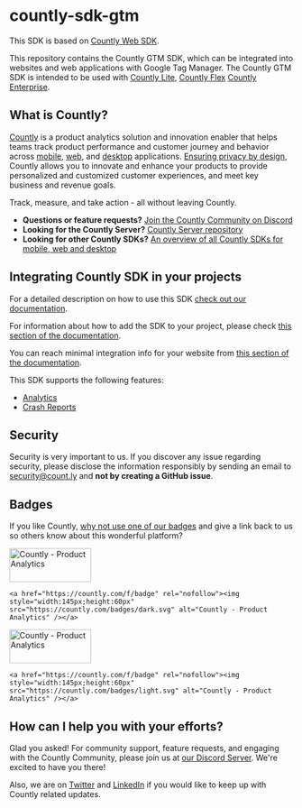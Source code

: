 # countly-sdk-gtm

This SDK is based on [Countly Web SDK](https://github.com/Countly/countly-sdk-web).

This repository contains the Countly GTM SDK, which can be integrated into websites and web applications with Google Tag Manager. The Countly GTM SDK is intended to be used with [Countly Lite](https://countly.com/lite), [Countly Flex](https://countly.com/flex) [Countly Enterprise](https://countly.com/enterprise).

## What is Countly?

[Countly](https://countly.com) is a product analytics solution and innovation enabler that helps teams track product performance and customer journey and behavior across [mobile](https://countly.com/mobile-analytics), [web](https://countly.com/web-analytics),
and [desktop](https://countly.com/desktop-analytics) applications. [Ensuring privacy by design](https://countly.com/privacy-by-design), Countly allows you to innovate and enhance your products to provide personalized and customized customer experiences, and meet key business and revenue goals.

Track, measure, and take action - all without leaving Countly.

* **Questions or feature requests?** [Join the Countly Community on Discord](https://discord.gg/countly)
* **Looking for the Countly Server?** [Countly Server repository](https://github.com/Countly/countly-server)
* **Looking for other Countly SDKs?** [An overview of all Countly SDKs for mobile, web and desktop](https://support.count.ly/hc/en-us/articles/360037236571-Downloading-and-Installing-SDKs#officially-supported-sdks)

## Integrating Countly SDK in your projects

For a detailed description on how to use this SDK [check out our documentation](https://support.count.ly/hc/en-us/articles/26404933988121).

For information about how to add the SDK to your project, please check [this section of the documentation](https://support.count.ly/hc/en-us/articles/26404933988121#h_01HABTQ436ACJV96Q5P2MMNGWZ).

You can reach minimal integration info for your website from [this section of the documentation](https://support.count.ly/hc/en-us/articles/26404933988121#h_01HHNRWS0NC1ETRH4WG2YDD878).

This SDK supports the following features:

* [Analytics](https://support.count.ly/hc/en-us/articles/4431589003545-Analytics)
* [Crash Reports](https://support.count.ly/hc/en-us/articles/4404213566105-Crashes-Errors)

## Security

Security is very important to us. If you discover any issue regarding security, please disclose the information responsibly by sending an email to <security@count.ly> and **not by creating a GitHub issue**.

## Badges

If you like Countly, [why not use one of our badges](https://countly.com/brand-guidelines) and give a link back to us so others know about this wonderful platform?

<a href="https://countly.com/f/badge" rel="nofollow"><img style="width:145px;height:60px" src="https://countly.com/badges/dark.svg?v2" alt="Countly - Product Analytics" /></a>

```JS
<a href="https://countly.com/f/badge" rel="nofollow"><img style="width:145px;height:60px" src="https://countly.com/badges/dark.svg" alt="Countly - Product Analytics" /></a>
```

<a href="https://countly.com/f/badge" rel="nofollow"><img style="width:145px;height:60px" src="https://countly.com/badges/light.svg?v2" alt="Countly - Product Analytics" /></a>

```JS
<a href="https://countly.com/f/badge" rel="nofollow"><img style="width:145px;height:60px" src="https://countly.com/badges/light.svg" alt="Countly - Product Analytics" /></a>
```

## How can I help you with your efforts?

Glad you asked! For community support, feature requests, and engaging with the Countly Community, please join us at [our Discord Server](https://discord.gg/countly). We're excited to have you there!

Also, we are on [Twitter](https://twitter.com/gocountly) and [LinkedIn](https://www.linkedin.com/company/countly) if you would like to keep up with Countly related updates.
